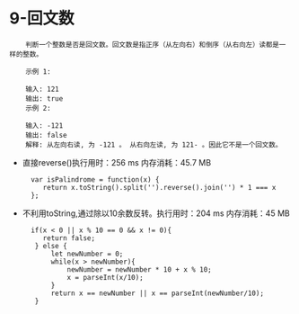 # 9-回文数 #

        判断一个整数是否是回文数。回文数是指正序（从左向右）和倒序（从右向左）读都是一样的整数。

        示例 1:

        输入: 121
        输出: true
        示例 2:

        输入: -121
        输出: false
        解释: 从左向右读, 为 -121 。 从右向左读, 为 121- 。因此它不是一个回文数。
        
 - 直接reverse()执行用时：256 ms 内存消耗：45.7 MB
 
         var isPalindrome = function(x) {
            return x.toString().split('').reverse().join('') * 1 === x
         };
         
 - 不利用toString,通过除以10余数反转。执行用时：204 ms 内存消耗：45 MB
 
         if(x < 0 || x % 10 == 0 && x != 0){
            return false;
          } else {
              let newNumber = 0;
              while(x > newNumber){
                  newNumber = newNumber * 10 + x % 10;
                  x = parseInt(x/10);
              }
              return x == newNumber || x == parseInt(newNumber/10);
          }
